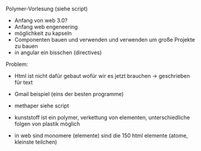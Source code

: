 Polymer-Vorlesung (siehe script)

- Anfang von web 3.0?
- Anfang web engeneering
- möglichkeit zu kapseln
- Componenten bauen und verwenden und verwenden um große Projekte zu bauen
- in angular ein bisschen (directives)


Problem:

- Html ist nicht dafür gebaut wofür wir es jetzt brauchen -> geschrieben für text
- Gmail beispiel (eins der besten programme)


- methaper siehe script
- kunststoff ist ein polymer, verkettung von elementen, unterschiedliche folgen von plastik möglich

- in web sind monomere (elemente) sind die 150 html elemente (atome, kleinste teilchen)
